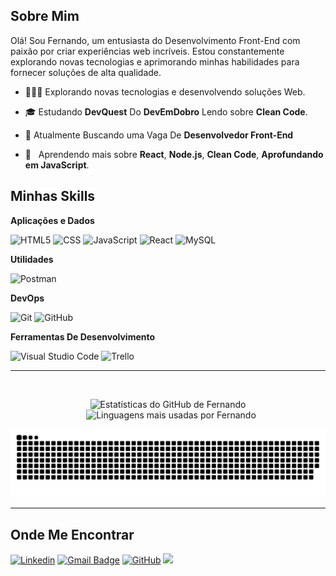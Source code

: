 <h2>Sobre Mim</h2>

Olá! Sou Fernando, um entusiasta do Desenvolvimento Front-End com paixão por criar experiências web incríveis. Estou constantemente explorando novas tecnologias e aprimorando minhas habilidades para fornecer soluções de alta qualidade.

- 👨🏻‍💻 Explorando novas tecnologias e desenvolvendo soluções Web.

- 🎓 Estudando **DevQuest** Do **DevEmDobro** Lendo sobre **Clean Code**.

- 💼 Atualmente Buscando uma Vaga De **Desenvolvedor Front-End**

- 🌱 &nbsp; Aprendendo mais sobre **React**, **Node.js**, **Clean Code**, **Aprofundando em JavaScript**.

<h2>Minhas Skills</h2>

**Aplicações e Dados**

![HTML5](https://img.shields.io/badge/-HTML5-333333?style=flat&logo=HTML5)
![CSS](https://img.shields.io/badge/-CSS-333333?style=flat&logo=CSS3&logoColor=1572B6)
![JavaScript](https://img.shields.io/badge/-JavaScript-333333?style=flat&logo=javascript)
![React](https://img.shields.io/badge/-React-333333?style=flat&logo=react)
![MySQL](https://img.shields.io/badge/-MySQL-333333?style=flat&logo=mysql)

**Utilidades**

![Postman](https://img.shields.io/badge/-Postman-333333?style=flat&logo=postman)

**DevOps**

![Git](https://img.shields.io/badge/-Git-333333?style=flat&logo=git)
![GitHub](https://img.shields.io/badge/-GitHub-333333?style=flat&logo=github)

**Ferramentas De Desenvolvimento**

![Visual Studio Code](https://img.shields.io/badge/-Visual%20Studio%20Code-333333?style=flat&logo=visual-studio-code&logoColor=007ACC)
![Trello](https://img.shields.io/badge/-Trello-333333?style=flat&logo=trello&logoColor=007ACC)

----
<br/>

<p align="center">
  <img src="https://github-readme-stats.vercel.app/api?username=TI-fernando&theme=dracula&show_icons=true" alt="Estatísticas do GitHub de Fernando" width="400" />
  <img src="https://github-readme-stats.vercel.app/api/top-langs/?username=TI-fernando&theme=dracula&layout=compact" alt="Linguagens mais usadas por Fernando" width="305" style="margin-left: 10px;" />
</p>


![snake gif](https://github.com/TI-fernando/TI-fernando/blob/output/github-contribution-grid-snake.svg)



----
<h2>Onde Me Encontrar</h2>

[![Linkedin](https://img.shields.io/badge/-Linkedin-blue?style=flat-&logo=Linkedin&logoColor=white&link=https://www.linkedin.com/in/fernandohenrique654/)](https://www.linkedin.com/in/fernandohenrique654/)
[![Gmail Badge](https://img.shields.io/badge/-Gmail-D14836?style=flat-&logo=Gmail&logoColor=white&link=mailto:fernandoagro.654@gmail.com)](mailto:fernandoagro.654@gmail.com)
[![GitHub](https://img.shields.io/github/followers/TI-fernando?label=follow&style=social)](https://github.com/TI-fernando)
![](https://komarev.com/ghpvc/?username=TI-fernando&color=006bed)
